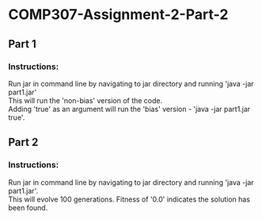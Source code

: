 # COMP307-Assignment-2-Part-2

## Part 1
### Instructions:
  Run jar in command line by navigating to jar directory and running 'java -jar part1.jar'<br>
  This will run the 'non-bias' version of the code.<br>
  Adding 'true' as an argument will run the 'bias' version - 'java -jar part1.jar true'.
  
  
## Part 2
### Instructions:
Run jar in command line by navigating to jar directory and running 'java -jar part1.jar'.<br>
This will evolve 100 generations. Fitness of '0.0' indicates the solution has been found.
